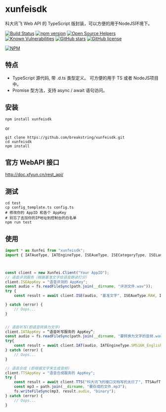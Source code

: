 # xunfeisdk
科大讯飞 Web API 的 TypeScript 版封装，可以方便的用于NodeJS环境下。


[![Build Status](https://travis-ci.org/breakstring/xunfeisdk.svg?branch=master)](https://travis-ci.org/breakstring/xunfeisdk)
[![npm version](https://badge.fury.io/js/xunfeisdk.svg)](https://badge.fury.io/js/xunfeisdk)
[![Open Source Helpers](https://www.codetriage.com/breakstring/xunfeisdk/badges/users.svg)](https://www.codetriage.com/breakstring/xunfeisdk) [![Known Vulnerabilities](https://snyk.io/test/github/breakstring/xunfeisdk/badge.svg?targetFile=package.json)](https://snyk.io/test/github/breakstring/xunfeisdk?targetFile=package.json)
[![GitHub stars](https://img.shields.io/github/stars/breakstring/xunfeisdk.svg)](https://github.com/breakstring/xunfeisdk/stargazers)
[![GitHub license](https://img.shields.io/github/license/breakstring/xunfeisdk.svg)](https://github.com/breakstring/xunfeisdk/blob/master/LICENSE)

[![NPM](https://nodei.co/npm/xunfeisdk.png)](https://npmjs.org/package/xunfeisdk)
## 特点
- TypeScript 源代码, 带 .d.ts 类型定义。 可方便的用于 TS 或者 NodeJS项目中。
- Promise 型方法，支持 async / await 语句访问。 

## 安装

```npm
npm install xunfeisdk
```

or

```shell
git clone https://github.com/breakstring/xunfeisdk.git
cd xunfeisdk
npm install
```

## 官方 WebAPI 接口

<http://doc.xfyun.cn/rest_api/>

## 测试

```shell
cd test
cp config_template.ts config.ts
# 修改你的 AppID 和各个 AppKey
# 别忘了去加你的IP地址到控制台的白名单
npm run test
```

## 使用

``` Javascript
import * as Xunfei from "xunfeisdk";
import { IATAueType, IATEngineType, ISEAueType, ISECategoryType, ISELanguageType, ISEResultLevelType, TTSAueType, TTSAufType, TTSEngineType, TTSVoiceName } from "xunfeisdk";



const client = new Xunfei.Client("Your AppID");
// 语音评测服务（根据基准文字给语音朗读打分）
client.ISEAppKey = "语音评测的 AppKey";
const audio = fs.readFileSync(path.join(__dirname, "评测文件.wav"));
try {
    const result = await client.ISE(audio, "基准文字", ISEAueType.RAW, ISELanguageType.EN, ISECategoryType.SENTENCE, ISEResultLevelType.COMPLETE);

} catch (error) {
    // Oops...
}


// 语音听写(即语音转换为文字)
client.IATAppKey = “语音听写服务的 AppKey”;
const audio = fs.readFileSync(path.join(__dirname, "要转换为文字的音频.wav"));
try{
    const result = await client.IAT(audio, IATEngineType.SMS16K_English, IATAueType.RAW);
} catch (error) {
    // Oops...
}

// 语音合成 (即根据文字来生成音频)
client.TTSAppKey = "语音合成服务的 AppKey";
try {
    const result = await client.TTS("科大讯飞的接口文档写的太烂了", TTSAufType.L16_8K, TTSAueType.LAME, TTSVoiceName.XiaoYan);
    const mp3 = path.join(__dirname, "要存成的文件.mp3");
    fs.writeFileSync(mp3, result.audio, "binary");
} catch (error) {
    // Oops...
}
```
